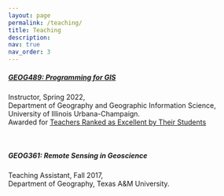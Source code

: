 ```yaml
---
layout: page
permalink: /teaching/
title: Teaching
description: 
nav: true
nav_order: 3
---
```

<h5>
    <a href="https://github.com/jparkgeo/GEOG489"> GEOG489: Programming for GIS 
    </a>
</h5>
<p>
    Instructor, Spring 2022, <br> 
    Department of Geography and Geographic Information Science, <br>
    University of Illinois Urbana-Champaign. <br> 
    Awarded for <u> Teachers Ranked as Excellent by Their Students </u>
</p>
<br>

<h5> GEOG361: Remote Sensing in Geoscience </h5>
<p> 
    Teaching Assistant, Fall 2017, <br>
    Department of Geography, Texas A&M University. <br> 
</p>
